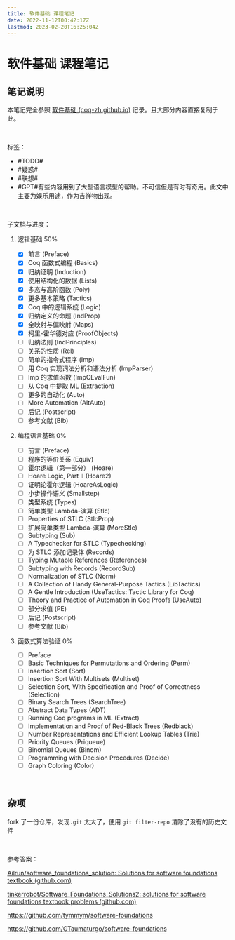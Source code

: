 ```yaml
---
title: 软件基础 课程笔记
date: 2022-11-12T00:42:17Z
lastmod: 2023-02-20T16:25:04Z
---
```


# 软件基础 课程笔记

## 笔记说明

本笔记完全参照 [软件基础 (coq-zh.github.io)](https://coq-zh.github.io/SF-zh/) 记录。且大部分内容直接复制于此。

‍

标签：

* #TODO#​​​​​
* #疑惑#​​​​​
* #联想#​​​​​
* #GPT#​ 有些内容用到了大型语言模型的帮助。不可信但是有时有奇用。此文中主要为娱乐用途，作为吉祥物出现。

‍

子文档与进度：

1. 逻辑基础  50%

    * [X] 前言    (Preface)
    * [X] Coq 函数式编程    (Basics)
    * [X] 归纳证明    (Induction)
    * [X] 使用结构化的数据    (Lists)
    * [X] 多态与高阶函数    (Poly)
    * [X] 更多基本策略    (Tactics)
    * [X] Coq 中的逻辑系统    (Logic)
    * [X] 归纳定义的命题    (IndProp)
    * [X] 全映射与偏映射    (Maps)
    * [X] 柯里-霍华德对应    (ProofObjects)
    * [ ] 归纳法则    (IndPrinciples)
    * [ ] 关系的性质    (Rel)
    * [ ] 简单的指令式程序    (Imp)
    * [ ] 用 Coq 实现词法分析和语法分析    (ImpParser)
    * [ ] Imp 的求值函数    (ImpCEvalFun)
    * [ ] 从 Coq 中提取 ML    (Extraction)
    * [ ] 更多的自动化    (Auto)
    * [ ] More Automation    (AltAuto)
    * [ ] 后记    (Postscript)
    * [ ] 参考文献    (Bib)
2. 编程语言基础 0%

    * [ ] 前言    (Preface)
    * [ ] 程序的等价关系    (Equiv)
    * [ ] 霍尔逻辑（第一部分）    (Hoare)
    * [ ] Hoare Logic, Part II    (Hoare2)
    * [ ] 证明论霍尔逻辑    (HoareAsLogic)
    * [ ] 小步操作语义    (Smallstep)
    * [ ] 类型系统    (Types)
    * [ ] 简单类型 Lambda-演算    (Stlc)
    * [ ] Properties of STLC    (StlcProp)
    * [ ] 扩展简单类型 Lambda-演算    (MoreStlc)
    * [ ] Subtyping    (Sub)
    * [ ] A Typechecker for STLC    (Typechecking)
    * [ ] 为 STLC 添加记录体    (Records)
    * [ ] Typing Mutable References    (References)
    * [ ] Subtyping with Records    (RecordSub)
    * [ ] Normalization of STLC    (Norm)
    * [ ] A Collection of Handy General-Purpose Tactics    (LibTactics)
    * [ ] A Gentle Introduction    (UseTactics: Tactic Library for Coq)
    * [ ] Theory and Practice of Automation in Coq Proofs    (UseAuto)
    * [ ] 部分求值    (PE)
    * [ ] 后记    (Postscript)
    * [ ] 参考文献    (Bib)
3. 函数式算法验证 0%

    * [ ] Preface
    * [ ] Basic Techniques for Permutations and Ordering    (Perm)
    * [ ] Insertion Sort    (Sort)
    * [ ] Insertion Sort With Multisets    (Multiset)
    * [ ] Selection Sort, With Specification and Proof of Correctness    (Selection)
    * [ ] Binary Search Trees    (SearchTree)
    * [ ] Abstract Data Types    (ADT)
    * [ ] Running Coq programs in ML    (Extract)
    * [ ] Implementation and Proof of Red-Black Trees    (Redblack)
    * [ ] Number Representations and Efficient Lookup Tables    (Trie)
    * [ ] Priority Queues    (Priqueue)
    * [ ] Binomial Queues    (Binom)
    * [ ] Programming with Decision Procedures    (Decide)
    * [ ] Graph Coloring    (Color)

‍

## 杂项

fork 了一份仓库，发现`.git`​ 太大了，便用 `git filter-repo`​ 清除了没有的历史文件

‍

参考答案：

[Ailrun/software_foundations_solution: Solutions for software foundations textbook (github.com)](https://github.com/Ailrun/software_foundations_solution)

[tinkerrobot/Software_Foundations_Solutions2: solutions for software foundations textbook problems (github.com)](https://github.com/tinkerrobot/Software_Foundations_Solutions2)

https://github.com/tymmym/software-foundations

https://github.com/GTaumaturgo/software-foundations

‍
